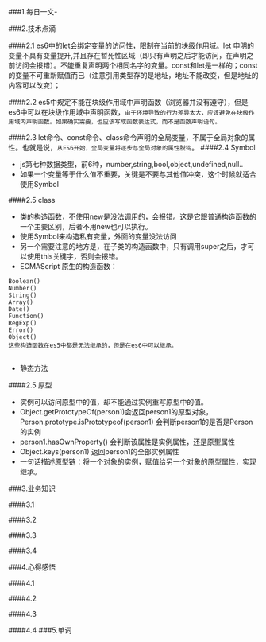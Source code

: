 ###1.每日一文-[]()

###2.技术点滴

####2.1 es6中的let会绑定变量的访问性，限制在当前的块级作用域。let 申明的变量不具有变量提升,并且存在暂死性区域（即只有声明之后才能访问，在声明之前访问会报错）。不能重复声明两个相同名字的变量。const和let是一样的；const的变量不可重新赋值而已（注意引用类型存的是地址，地址不能改变，但是地址的内容可以改变）；

####2.2 es5中规定不能在块级作用域中声明函数（浏览器并没有遵守），但是es6中可以在块级作用域中声明函数，`由于环境导致的行为差异太大，应该避免在块级作用域内声明函数。如果确实需要，也应该写成函数表达式，而不是函数声明语句。`

####2.3 let命令、const命令、class命令声明的全局变量，不属于全局对象的属性。也就是说，`从ES6开始，全局变量将逐步与全局对象的属性脱钩`。
####2.4 Symbol
* js第七种数据类型，前6种，number,string,bool,object,undefined,null..
* 如果一个变量等于什么值不重要，关键是不要与其他值冲突，这个时候就适合使用Symbol

####2.5 class
* 类的构造函数，不使用new是没法调用的，会报错。这是它跟普通构造函数的一个主要区别，后者不用new也可以执行。
* 使用Symbol来构造私有变量，外面的变量没法访问
* 另一个需要注意的地方是，在子类的构造函数中，只有调用super之后，才可以使用this关键字，否则会报错。
* ECMAScript 原生的构造函数：

```
Boolean()
Number()
String()
Array()
Date()
Function()
RegExp()
Error()
Object()
这些构造函数在es5中都是无法继承的，但是在es6中可以继承。


```
* 静态方法

####2.5 原型
* 实例可以访问原型中的值，却不能通过实例重写原型中的值。
* Object.getPrototypeOf(person1)会返回person1的原型对象，Person.prototype.isPrototypeof(person1) 会判断person1的是否是Person的实例
* person1.hasOwnProperty() 会判断该属性是实例属性，还是原型属性
* Object.keys(person1) 返回person1的全部实例属性
* 一句话描述原型链：将一个对象的实例，赋值给另一个对象的原型属性，实现继承。

###3.业务知识

####3.1 

####3.2

####3.3

####3.4

###4.心得感悟

####4.1

####4.2

####4.3

####4.4
###5.单词
